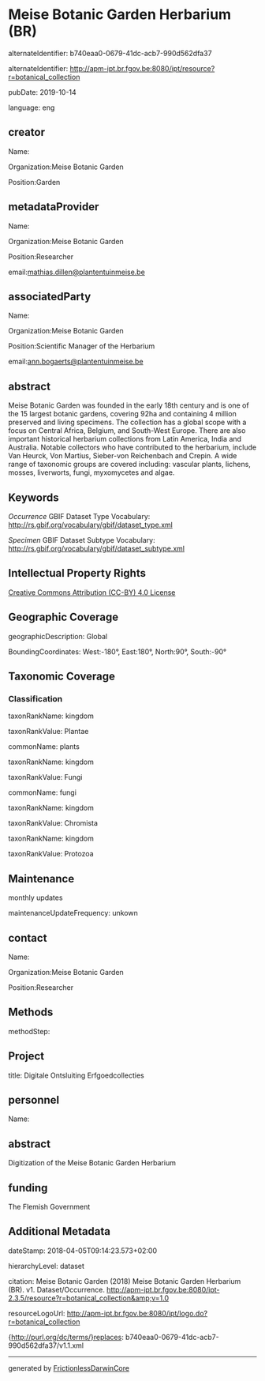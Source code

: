 # Meise Botanic Garden Herbarium (BR)

alternateIdentifier: b740eaa0-0679-41dc-acb7-990d562dfa37

alternateIdentifier: http://apm-ipt.br.fgov.be:8080/ipt/resource?r=botanical_collection

pubDate: 
      2019-10-14
  

language: eng

## creator

Name:

Organization:Meise Botanic Garden

Position:Garden

## metadataProvider

Name:

Organization:Meise Botanic Garden

Position:Researcher

email:mathias.dillen@plantentuinmeise.be

## associatedParty

Name:

Organization:Meise Botanic Garden

Position:Scientific Manager of the Herbarium

email:ann.bogaerts@plantentuinmeise.be

## abstract

Meise Botanic Garden was founded in the early 18th century and is one of the 15 largest botanic gardens, covering 92ha and containing 4 million preserved and living specimens. The collection has a global scope with a focus on Central Africa, Belgium, and South-West Europe. There are also important historical herbarium collections from Latin America, India and Australia. Notable collectors who have contributed to the herbarium, include Van Heurck, Von Martius, Sieber-von Reichenbach and Crepin. A wide range of taxonomic groups are covered including: vascular plants, lichens, mosses, liverworts, fungi, myxomycetes and algae.

## Keywords

*Occurrence* GBIF Dataset Type Vocabulary: http://rs.gbif.org/vocabulary/gbif/dataset_type.xml

*Specimen* GBIF Dataset Subtype Vocabulary: http://rs.gbif.org/vocabulary/gbif/dataset_subtype.xml

## Intellectual Property Rights

 [Creative Commons Attribution (CC-BY) 4.0 License](http://creativecommons.org/licenses/by/4.0/legalcode)

## Geographic Coverage

geographicDescription: Global

BoundingCoordinates: West:-180°, East:180°, North:90°, South:-90°

## Taxonomic Coverage

### Classification

taxonRankName: kingdom

taxonRankValue: Plantae

commonName: plants

taxonRankName: kingdom

taxonRankValue: Fungi

commonName: fungi

taxonRankName: kingdom

taxonRankValue: Chromista

taxonRankName: kingdom

taxonRankValue: Protozoa

## Maintenance

monthly updates

maintenanceUpdateFrequency: unkown

## contact

Name:

Organization:Meise Botanic Garden

Position:Researcher

## Methods

methodStep: 

## Project

title: Digitale Ontsluiting Erfgoedcollecties

## personnel

Name:

## abstract

Digitization of the Meise Botanic Garden Herbarium

## funding

The Flemish Government

## Additional Metadata

dateStamp: 2018-04-05T09:14:23.573+02:00

hierarchyLevel: dataset

citation: Meise Botanic Garden (2018) Meise Botanic Garden Herbarium (BR). v1. Dataset/Occurrence. http://apm-ipt.br.fgov.be:8080/ipt-2.3.5/resource?r=botanical_collection&amp;v=1.0

resourceLogoUrl: http://apm-ipt.br.fgov.be:8080/ipt/logo.do?r=botanical_collection

{http://purl.org/dc/terms/}replaces: b740eaa0-0679-41dc-acb7-990d562dfa37/v1.1.xml

---

generated by [FrictionlessDarwinCore](https://github.com/frictionlessdata/FrictionlessDarwinCore)